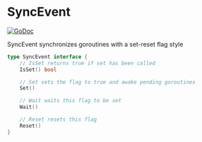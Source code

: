 # SyncEvent

[![GoDoc](https://godoc.org/github.com/GustavoKatel/SyncEvent?status.svg)](https://godoc.org/github.com/GustavoKatel/SyncEvent)

SyncEvent synchronizes goroutines with a set-reset flag style

```go
type SyncEvent interface {
	// IsSet returns true if set has been called
	IsSet() bool

	// Set sets the flag to true and awake pending goroutines
	Set()

	// Wait waits this flag to be set
	Wait()

	// Reset resets this flag
	Reset()
}
```
